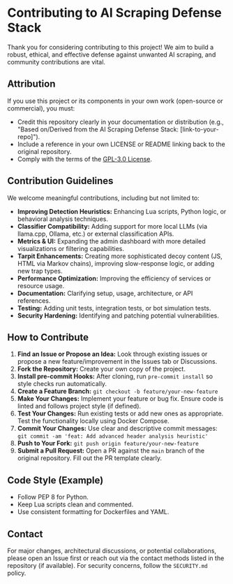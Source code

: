 # Contributing to AI Scraping Defense Stack

Thank you for considering contributing to this project! We aim to build a robust, ethical, and effective defense against unwanted AI scraping, and community contributions are vital.

## Attribution

If you use this project or its components in your own work (open-source or commercial), you must:

- Credit this repository clearly in your documentation or distribution (e.g., "Based on/Derived from the AI Scraping Defense Stack: [link-to-your-repo]").
- Include a reference in your own LICENSE or README linking back to the original repository.
- Comply with the terms of the [GPL-3.0 License](LICENSE).

## Contribution Guidelines

We welcome meaningful contributions, including but not limited to:

- **Improving Detection Heuristics:** Enhancing Lua scripts, Python logic, or behavioral analysis techniques.
- **Classifier Compatibility:** Adding support for more local LLMs (via llama.cpp, Ollama, etc.) or external classification APIs.
- **Metrics & UI:** Expanding the admin dashboard with more detailed visualizations or filtering capabilities.
- **Tarpit Enhancements:** Creating more sophisticated decoy content (JS, HTML via Markov chains), improving slow-response logic, or adding new trap types.
- **Performance Optimization:** Improving the efficiency of services or resource usage.
- **Documentation:** Clarifying setup, usage, architecture, or API references.
- **Testing:** Adding unit tests, integration tests, or bot simulation tests.
- **Security Hardening:** Identifying and patching potential vulnerabilities.

## How to Contribute

1. **Find an Issue or Propose an Idea:** Look through existing issues or propose a new feature/improvement in the Issues tab or Discussions.
2. **Fork the Repository:** Create your own copy of the project.
3. **Install pre-commit Hooks:** After cloning, run `pre-commit install` so style checks run automatically.
4. **Create a Feature Branch:** `git checkout -b feature/your-new-feature`
5. **Make Your Changes:** Implement your feature or bug fix. Ensure code is linted and follows project style (if defined).
6. **Test Your Changes:** Run existing tests or add new ones as appropriate. Test the functionality locally using Docker Compose.
7. **Commit Your Changes:** Use clear and descriptive commit messages: `git commit -am 'feat: Add advanced header analysis heuristic'`
8. **Push to Your Fork:** `git push origin feature/your-new-feature`
9. **Submit a Pull Request:** Open a PR against the `main` branch of the original repository. Fill out the PR template clearly.

## Code Style (Example)

- Follow PEP 8 for Python.
- Keep Lua scripts clean and commented.
- Use consistent formatting for Dockerfiles and YAML.

## Contact

For major changes, architectural discussions, or potential collaborations, please open an Issue first or reach out via the contact methods listed in the repository (if available). For security concerns, follow the `SECURITY.md` policy.
